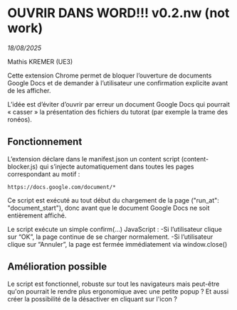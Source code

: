 # OUVRIR DANS WORD!!! v0.2.nw (not work)
_18/08/2025_ 

Mathis KREMER (UE3) 

Cette extension Chrome permet de bloquer l’ouverture de documents Google Docs et de demander à l’utilisateur une confirmation explicite avant de les afficher.

L’idée est d’éviter d’ouvrir par erreur un document Google Docs qui pourrait « casser » la présentation des fichiers du tutorat (par exemple la trame des ronéos).

## Fonctionnement

L’extension déclare dans le manifest.json un content script (content-blocker.js) qui s’injecte automatiquement dans toutes les pages correspondant au motif :
```
https://docs.google.com/document/*
```

Ce script est exécuté au tout début du chargement de la page ("run_at": "document_start"), donc avant que le document Google Docs ne soit entièrement affiché.

Le script exécute un simple confirm(...) JavaScript :
-Si l’utilisateur clique sur “OK”, la page continue de se charger normalement.
-Si l’utilisateur clique sur “Annuler”, la page est fermée immédiatement via window.close()


## Amélioration possible

Le script est fonctionnel, robuste sur tout les navigateurs mais peut-être qu'on pourrait le rendre plus ergonomique avec une petite popup ? Et aussi créer la possibilité de la désactiver en cliquant sur l'icon ?